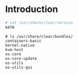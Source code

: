 # Introduction

```sh
# cat /usr/share/clear/version
6470
```

```
# ls /usr/share/clear/bundles/
containers-basic
kernel-native
kvm-host
os-core
os-core-update
os-utils
os-utils-gui
```